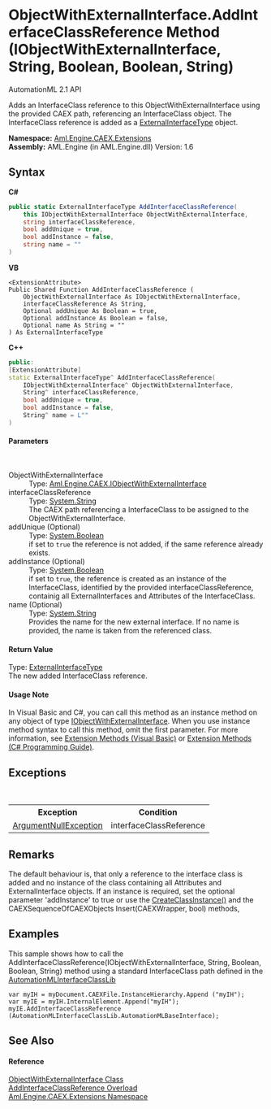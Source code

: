# ObjectWithExternalInterface.AddInterfaceClassReference Method (IObjectWithExternalInterface, String, Boolean, Boolean, String)
AutomationML 2.1 API 

Adds an InterfaceClass reference to this ObjectWithExternalInterface using the provided CAEX path, referencing an InterfaceClass object. The InterfaceClass reference is added as a <a href="T_Aml_Engine_CAEX_ExternalInterfaceType">ExternalInterfaceType</a> object.

**Namespace:**&nbsp;<a href="N_Aml_Engine_CAEX_Extensions">Aml.Engine.CAEX.Extensions</a><br />**Assembly:**&nbsp;AML.Engine (in AML.Engine.dll) Version: 1.6

## Syntax

**C#**<br />
``` C#
public static ExternalInterfaceType AddInterfaceClassReference(
	this IObjectWithExternalInterface ObjectWithExternalInterface,
	string interfaceClassReference,
	bool addUnique = true,
	bool addInstance = false,
	string name = ""
)
```

**VB**<br />
``` VB
<ExtensionAttribute>
Public Shared Function AddInterfaceClassReference ( 
	ObjectWithExternalInterface As IObjectWithExternalInterface,
	interfaceClassReference As String,
	Optional addUnique As Boolean = true,
	Optional addInstance As Boolean = false,
	Optional name As String = ""
) As ExternalInterfaceType
```

**C++**<br />
``` C++
public:
[ExtensionAttribute]
static ExternalInterfaceType^ AddInterfaceClassReference(
	IObjectWithExternalInterface^ ObjectWithExternalInterface, 
	String^ interfaceClassReference, 
	bool addUnique = true, 
	bool addInstance = false, 
	String^ name = L""
)
```


#### Parameters
&nbsp;<dl><dt>ObjectWithExternalInterface</dt><dd>Type: <a href="T_Aml_Engine_CAEX_IObjectWithExternalInterface">Aml.Engine.CAEX.IObjectWithExternalInterface</a><br /></dd><dt>interfaceClassReference</dt><dd>Type: <a href="https://docs.microsoft.com/dotnet/api/system.string" target="_parent" rel="noopener noreferrer">System.String</a><br />The CAEX path referencing a InterfaceClass to be assigned to the ObjectWithExternalInterface.</dd><dt>addUnique (Optional)</dt><dd>Type: <a href="https://docs.microsoft.com/dotnet/api/system.boolean" target="_parent" rel="noopener noreferrer">System.Boolean</a><br />if set to `true` the reference is not added, if the same reference already exists.</dd><dt>addInstance (Optional)</dt><dd>Type: <a href="https://docs.microsoft.com/dotnet/api/system.boolean" target="_parent" rel="noopener noreferrer">System.Boolean</a><br />if set to `true`, the reference is created as an instance of the InterfaceClass, identified by the provided interfaceClassReference, containig all ExternalInterfaces and Attributes of the InterfaceClass.</dd><dt>name (Optional)</dt><dd>Type: <a href="https://docs.microsoft.com/dotnet/api/system.string" target="_parent" rel="noopener noreferrer">System.String</a><br />Provides the name for the new external interface. If no name is provided, the name is taken from the referenced class.</dd></dl>

#### Return Value
Type: <a href="T_Aml_Engine_CAEX_ExternalInterfaceType">ExternalInterfaceType</a><br />The new added InterfaceClass reference.

#### Usage Note
In Visual Basic and C#, you can call this method as an instance method on any object of type <a href="T_Aml_Engine_CAEX_IObjectWithExternalInterface">IObjectWithExternalInterface</a>. When you use instance method syntax to call this method, omit the first parameter. For more information, see <a href="https://docs.microsoft.com/dotnet/visual-basic/programming-guide/language-features/procedures/extension-methods" target="_blank" rel="noopener noreferrer">Extension Methods (Visual Basic)</a> or <a href="https://docs.microsoft.com/dotnet/csharp/programming-guide/classes-and-structs/extension-methods" target="_blank" rel="noopener noreferrer">Extension Methods (C# Programming Guide)</a>.

## Exceptions
&nbsp;<table><tr><th>Exception</th><th>Condition</th></tr><tr><td><a href="https://docs.microsoft.com/dotnet/api/system.argumentnullexception" target="_parent" rel="noopener noreferrer">ArgumentNullException</a></td><td>interfaceClassReference</td></tr></table>

## Remarks
The default behaviour is, that only a reference to the interface class is added and no instance of the class containing all Attributes and ExternalInterface objects. If an instance is required, set the optional parameter 'addInstance' to true or use the <a href="M_Aml_Engine_CAEX_InterfaceFamilyType_CreateClassInstance">CreateClassInstance()</a> and the CAEXSequenceOfCAEXObjects Insert(CAEXWrapper, bool) methods,

## Examples
This sample shows how to call the AddInterfaceClassReference(IObjectWithExternalInterface, String, Boolean, Boolean, String) method using a standard InterfaceClass path defined in the <a href="T_Aml_Engine_AmlObjects_AutomationMLInterfaceClassLib">AutomationMLInterfaceClassLib</a>
```
var myIH = myDocument.CAEXFile.InstanceHierarchy.Append ("myIH");
var myIE = myIH.InternalElement.Append("myIH");
myIE.AddInterfaceClassReference (AutomationMLInterfaceClassLib.AutomationMLBaseInterface);
```


## See Also


#### Reference
<a href="T_Aml_Engine_CAEX_Extensions_ObjectWithExternalInterface">ObjectWithExternalInterface Class</a><br /><a href="Overload_Aml_Engine_CAEX_Extensions_ObjectWithExternalInterface_AddInterfaceClassReference">AddInterfaceClassReference Overload</a><br /><a href="N_Aml_Engine_CAEX_Extensions">Aml.Engine.CAEX.Extensions Namespace</a><br />